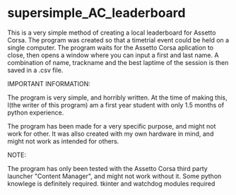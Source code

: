 # supersimple_AC_leaderboard
This is a very simple method of creating a local leaderboard for Assetto Corsa.
The program was created so that a timetrial event could be held on a single computer.
The program waits for the Assetto Corsa aplication to close, then opens a window where you can input a first and last name.
A combination of name, trackname and the best laptime of the session is then saved in a .csv file.

IMPORTANT INFORMATION:

The program is very simple, and horribly written.
At the time of making this, I(the writer of this program) am a first year student with only 1.5 months of python experience.

The program has been made for a very specific purpose, and might not work for other.
It was allso created with my own hardware in mind, and might not work as intended for others.

NOTE:

The program has only been tested with the Assetto Corsa third party launcher "Content Manager", and might not work without it.
Some python knowlege is definitely required.
tkinter and watchdog modules required
